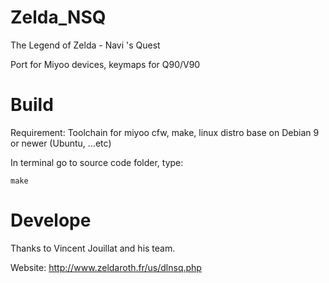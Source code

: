 # Zelda_NSQ

The Legend of Zelda - Navi 's Quest

Port for Miyoo devices, keymaps for Q90/V90

# Build

Requirement: Toolchain for miyoo cfw, make, linux distro base on Debian 9 or newer (Ubuntu, ...etc)

In terminal go to source code folder, type:
```
make
```

# Develope

Thanks to Vincent Jouillat and his team.

Website: http://www.zeldaroth.fr/us/dlnsq.php

